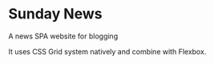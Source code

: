 # Sunday News

A news SPA website for blogging

It uses CSS Grid system natively and combine with Flexbox.
